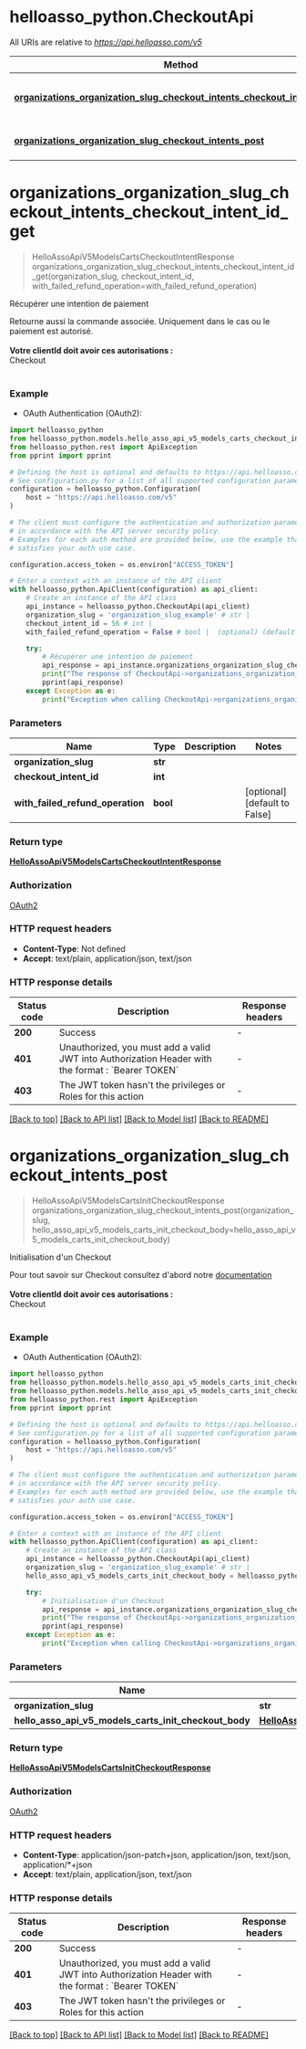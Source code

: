 # helloasso_python.CheckoutApi

All URIs are relative to *https://api.helloasso.com/v5*

Method | HTTP request | Description
------------- | ------------- | -------------
[**organizations_organization_slug_checkout_intents_checkout_intent_id_get**](CheckoutApi.md#organizations_organization_slug_checkout_intents_checkout_intent_id_get) | **GET** /organizations/{organizationSlug}/checkout-intents/{checkoutIntentId} | Récupérer une intention de paiement
[**organizations_organization_slug_checkout_intents_post**](CheckoutApi.md#organizations_organization_slug_checkout_intents_post) | **POST** /organizations/{organizationSlug}/checkout-intents | Initialisation d&#39;un Checkout


# **organizations_organization_slug_checkout_intents_checkout_intent_id_get**
> HelloAssoApiV5ModelsCartsCheckoutIntentResponse organizations_organization_slug_checkout_intents_checkout_intent_id_get(organization_slug, checkout_intent_id, with_failed_refund_operation=with_failed_refund_operation)

Récupérer une intention de paiement

Retourne aussi la commande associée. Uniquement dans le cas ou le paiement est autorisé.<br/><br/><b>Votre clientId doit avoir ces autorisations : </b> <br/> Checkout<br/><br/>

### Example

* OAuth Authentication (OAuth2):

```python
import helloasso_python
from helloasso_python.models.hello_asso_api_v5_models_carts_checkout_intent_response import HelloAssoApiV5ModelsCartsCheckoutIntentResponse
from helloasso_python.rest import ApiException
from pprint import pprint

# Defining the host is optional and defaults to https://api.helloasso.com/v5
# See configuration.py for a list of all supported configuration parameters.
configuration = helloasso_python.Configuration(
    host = "https://api.helloasso.com/v5"
)

# The client must configure the authentication and authorization parameters
# in accordance with the API server security policy.
# Examples for each auth method are provided below, use the example that
# satisfies your auth use case.

configuration.access_token = os.environ["ACCESS_TOKEN"]

# Enter a context with an instance of the API client
with helloasso_python.ApiClient(configuration) as api_client:
    # Create an instance of the API class
    api_instance = helloasso_python.CheckoutApi(api_client)
    organization_slug = 'organization_slug_example' # str | 
    checkout_intent_id = 56 # int | 
    with_failed_refund_operation = False # bool |  (optional) (default to False)

    try:
        # Récupérer une intention de paiement
        api_response = api_instance.organizations_organization_slug_checkout_intents_checkout_intent_id_get(organization_slug, checkout_intent_id, with_failed_refund_operation=with_failed_refund_operation)
        print("The response of CheckoutApi->organizations_organization_slug_checkout_intents_checkout_intent_id_get:\n")
        pprint(api_response)
    except Exception as e:
        print("Exception when calling CheckoutApi->organizations_organization_slug_checkout_intents_checkout_intent_id_get: %s\n" % e)
```



### Parameters


Name | Type | Description  | Notes
------------- | ------------- | ------------- | -------------
 **organization_slug** | **str**|  | 
 **checkout_intent_id** | **int**|  | 
 **with_failed_refund_operation** | **bool**|  | [optional] [default to False]

### Return type

[**HelloAssoApiV5ModelsCartsCheckoutIntentResponse**](HelloAssoApiV5ModelsCartsCheckoutIntentResponse.md)

### Authorization

[OAuth2](../README.md#OAuth2)

### HTTP request headers

 - **Content-Type**: Not defined
 - **Accept**: text/plain, application/json, text/json

### HTTP response details

| Status code | Description | Response headers |
|-------------|-------------|------------------|
**200** | Success |  -  |
**401** | Unauthorized, you must add a valid JWT into Authorization Header with the format : &#x60;Bearer TOKEN&#x60; |  -  |
**403** | The JWT token hasn&#39;t the privileges or Roles for this action |  -  |

[[Back to top]](#) [[Back to API list]](../README.md#documentation-for-api-endpoints) [[Back to Model list]](../README.md#documentation-for-models) [[Back to README]](../README.md)

# **organizations_organization_slug_checkout_intents_post**
> HelloAssoApiV5ModelsCartsInitCheckoutResponse organizations_organization_slug_checkout_intents_post(organization_slug, hello_asso_api_v5_models_carts_init_checkout_body=hello_asso_api_v5_models_carts_init_checkout_body)

Initialisation d'un Checkout

Pour tout savoir sur Checkout consultez d'abord notre <a href="https://dev.helloasso.com/docs/description">documentation</a><br/><br/><b>Votre clientId doit avoir ces autorisations : </b> <br/> Checkout<br/><br/>

### Example

* OAuth Authentication (OAuth2):

```python
import helloasso_python
from helloasso_python.models.hello_asso_api_v5_models_carts_init_checkout_body import HelloAssoApiV5ModelsCartsInitCheckoutBody
from helloasso_python.models.hello_asso_api_v5_models_carts_init_checkout_response import HelloAssoApiV5ModelsCartsInitCheckoutResponse
from helloasso_python.rest import ApiException
from pprint import pprint

# Defining the host is optional and defaults to https://api.helloasso.com/v5
# See configuration.py for a list of all supported configuration parameters.
configuration = helloasso_python.Configuration(
    host = "https://api.helloasso.com/v5"
)

# The client must configure the authentication and authorization parameters
# in accordance with the API server security policy.
# Examples for each auth method are provided below, use the example that
# satisfies your auth use case.

configuration.access_token = os.environ["ACCESS_TOKEN"]

# Enter a context with an instance of the API client
with helloasso_python.ApiClient(configuration) as api_client:
    # Create an instance of the API class
    api_instance = helloasso_python.CheckoutApi(api_client)
    organization_slug = 'organization_slug_example' # str | 
    hello_asso_api_v5_models_carts_init_checkout_body = helloasso_python.HelloAssoApiV5ModelsCartsInitCheckoutBody() # HelloAssoApiV5ModelsCartsInitCheckoutBody |  (optional)

    try:
        # Initialisation d'un Checkout
        api_response = api_instance.organizations_organization_slug_checkout_intents_post(organization_slug, hello_asso_api_v5_models_carts_init_checkout_body=hello_asso_api_v5_models_carts_init_checkout_body)
        print("The response of CheckoutApi->organizations_organization_slug_checkout_intents_post:\n")
        pprint(api_response)
    except Exception as e:
        print("Exception when calling CheckoutApi->organizations_organization_slug_checkout_intents_post: %s\n" % e)
```



### Parameters


Name | Type | Description  | Notes
------------- | ------------- | ------------- | -------------
 **organization_slug** | **str**|  | 
 **hello_asso_api_v5_models_carts_init_checkout_body** | [**HelloAssoApiV5ModelsCartsInitCheckoutBody**](HelloAssoApiV5ModelsCartsInitCheckoutBody.md)|  | [optional] 

### Return type

[**HelloAssoApiV5ModelsCartsInitCheckoutResponse**](HelloAssoApiV5ModelsCartsInitCheckoutResponse.md)

### Authorization

[OAuth2](../README.md#OAuth2)

### HTTP request headers

 - **Content-Type**: application/json-patch+json, application/json, text/json, application/*+json
 - **Accept**: text/plain, application/json, text/json

### HTTP response details

| Status code | Description | Response headers |
|-------------|-------------|------------------|
**200** | Success |  -  |
**401** | Unauthorized, you must add a valid JWT into Authorization Header with the format : &#x60;Bearer TOKEN&#x60; |  -  |
**403** | The JWT token hasn&#39;t the privileges or Roles for this action |  -  |

[[Back to top]](#) [[Back to API list]](../README.md#documentation-for-api-endpoints) [[Back to Model list]](../README.md#documentation-for-models) [[Back to README]](../README.md)

